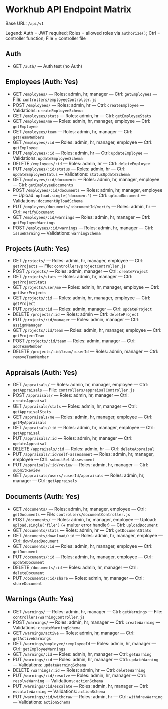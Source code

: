 # Workhub API Endpoint Matrix

Base URL: `/api/v1`

Legend: Auth = JWT required; Roles = allowed roles via `authorize()`; Ctrl = controller function; File = controller file

## Auth
- GET `/auth/` — Auth test (no Auth)

## Employees (Auth: Yes)
- GET `/employees/` — Roles: admin, hr, manager — Ctrl: `getEmployees` — File: `controllers/employeeController.js`
- POST `/employees/` — Roles: admin, hr — Ctrl: `createEmployee` — Validations: `createEmployeeSchema`
- GET `/employees/stats` — Roles: admin, hr — Ctrl: `getEmployeeStats`
- GET `/employees/me` — Roles: admin, hr, manager, employee — Ctrl: `getEmployee`
- GET `/employees/team` — Roles: admin, hr, manager — Ctrl: `getTeamMembers`
- GET `/employees/:id` — Roles: admin, hr, manager, employee — Ctrl: `getEmployee`
- PUT `/employees/:id` — Roles: admin, hr — Ctrl: `updateEmployee` — Validations: `updateEmployeeSchema`
- DELETE `/employees/:id` — Roles: admin, hr — Ctrl: `deleteEmployee`
- PUT `/employees/:id/status` — Roles: admin, hr — Ctrl: `updateEmployeeStatus` — Validations: `statusUpdateSchema`
- GET `/employees/:id/documents` — Roles: admin, hr, manager, employee — Ctrl: `getEmployeeDocuments`
- POST `/employees/:id/documents` — Roles: admin, hr, manager, employee — Upload: `upload.single('document')` — Ctrl: `uploadDocument` — Validations: `documentUploadSchema`
- PUT `/employees/documents/:documentId/verify` — Roles: admin, hr — Ctrl: `verifyDocument`
- GET `/employees/:id/warnings` — Roles: admin, hr, manager — Ctrl: `getEmployeeWarnings`
- POST `/employees/:id/warnings` — Roles: admin, hr, manager — Ctrl: `issueWarning` — Validations: `warningSchema`

## Projects (Auth: Yes)
- GET `/projects/` — Roles: admin, hr, manager, employee — Ctrl: `getProjects` — File: `controllers/projectController.js`
- POST `/projects/` — Roles: admin, manager — Ctrl: `createProject`
- GET `/projects/stats` — Roles: admin, hr, manager — Ctrl: `getProjectStats`
- GET `/projects/user/me` — Roles: admin, hr, manager, employee — Ctrl: `getUserProjects`
- GET `/projects/:id` — Roles: admin, hr, manager, employee — Ctrl: `getProject`
- PUT `/projects/:id` — Roles: admin, manager — Ctrl: `updateProject`
- DELETE `/projects/:id` — Roles: admin — Ctrl: `deleteProject`
- PUT `/projects/:id/manager` — Roles: admin, manager — Ctrl: `assignManager`
- GET `/projects/:id/team` — Roles: admin, hr, manager, employee — Ctrl: `getProjectTeam`
- POST `/projects/:id/team` — Roles: admin, manager — Ctrl: `addTeamMember`
- DELETE `/projects/:id/team/:userId` — Roles: admin, manager — Ctrl: `removeTeamMember`

## Appraisals (Auth: Yes)
- GET `/appraisals/` — Roles: admin, hr, manager, employee — Ctrl: `getAppraisals` — File: `controllers/appraisalController.js`
- POST `/appraisals/` — Roles: admin, hr, manager — Ctrl: `createAppraisal`
- GET `/appraisals/stats` — Roles: admin, hr, manager — Ctrl: `getAppraisalStats`
- GET `/appraisals/me` — Roles: admin, hr, manager, employee — Ctrl: `getMyAppraisals`
- GET `/appraisals/:id` — Roles: admin, hr, manager, employee — Ctrl: `getAppraisal`
- PUT `/appraisals/:id` — Roles: admin, hr, manager — Ctrl: `updateAppraisal`
- DELETE `/appraisals/:id` — Roles: admin, hr — Ctrl: `deleteAppraisal`
- PUT `/appraisals/:id/self-assessment` — Roles: admin, hr, manager, employee — Ctrl: `submitSelfAssessment`
- PUT `/appraisals/:id/review` — Roles: admin, hr, manager — Ctrl: `submitReview`
- GET `/appraisals/users/:userId/appraisals` — Roles: admin, hr, manager — Ctrl: `getAppraisals`

## Documents (Auth: Yes)
- GET `/documents/` — Roles: admin, hr, manager, employee — Ctrl: `getDocuments` — File: `controllers/documentController.js`
- POST `/documents/` — Roles: admin, hr, manager, employee — Upload: `upload.single('file')` (+ multer error handler) — Ctrl: `uploadDocument`
- GET `/documents/stats` — Roles: admin, hr — Ctrl: `getDocumentStats`
- GET `/documents/download/:id` — Roles: admin, hr, manager, employee — Ctrl: `downloadDocument`
- GET `/documents/:id` — Roles: admin, hr, manager, employee — Ctrl: `getDocument`
- PUT `/documents/:id` — Roles: admin, hr, manager, employee — Ctrl: `updateDocument`
- DELETE `/documents/:id` — Roles: admin, hr, manager — Ctrl: `deleteDocument`
- PUT `/documents/:id/share` — Roles: admin, hr, manager — Ctrl: `shareDocument`

## Warnings (Auth: Yes)
- GET `/warnings/` — Roles: admin, hr, manager — Ctrl: `getWarnings` — File: `controllers/warningController.js`
- POST `/warnings/` — Roles: admin, hr, manager — Ctrl: `createWarning` — Validations: `createWarningSchema`
- GET `/warnings/active` — Roles: admin, hr, manager — Ctrl: `getActiveWarnings`
- GET `/warnings/employee/:employeeId` — Roles: admin, hr, manager — Ctrl: `getEmployeeWarnings`
- GET `/warnings/:id` — Roles: admin, hr, manager — Ctrl: `getWarning`
- PUT `/warnings/:id` — Roles: admin, hr, manager — Ctrl: `updateWarning` — Validations: `updateWarningSchema`
- DELETE `/warnings/:id` — Roles: admin, hr — Ctrl: `deleteWarning`
- PUT `/warnings/:id/resolve` — Roles: admin, hr, manager — Ctrl: `resolveWarning` — Validations: `actionSchema`
- PUT `/warnings/:id/escalate` — Roles: admin, hr, manager — Ctrl: `escalateWarning` — Validations: `actionSchema`
- PUT `/warnings/:id/withdraw` — Roles: admin, hr — Ctrl: `withdrawWarning` — Validations: `actionSchema`
